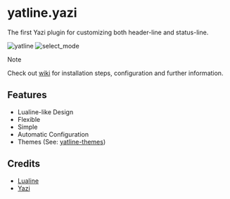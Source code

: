 # yatline.yazi
The first Yazi plugin for customizing both header-line and status-line.

![yatline](https://github.com/imsi32/yatline.yazi/assets/81227251/dade37fb-e258-478d-8c8e-f6224f0f31c5)
![select_mode](https://github.com/imsi32/yatline.yazi/assets/81227251/2a624fb4-7154-45ae-bbb3-81c8f6836972)

> [!NOTE]
> Check out [wiki](https://github.com/imsi32/yatline.yazi/wiki) for installation steps, configuration and further information.

## Features
- Lualine-like Design
- Flexible
- Simple
- Automatic Configuration
- Themes (See: [yatline-themes](https://github.com/imsi32/yatline-themes))

## Credits
- [Lualine](https://github.com/nvim-lualine/lualine.nvim)
- [Yazi](https://github.com/sxyazi/yazi)

